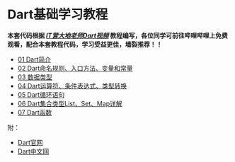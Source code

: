 # Dart基础学习教程
**本套代码根据 *[IT营大地老师Dart视频](https://www.bilibili.com/video/av52490605?p=1)* 教程编写，各位同学可前往哔哩哔哩上免费观看，配合本套教程代码，学习受益更佳，墙裂推荐！！**  

- [01 Dart简介](./01%20Dart简介)
- [02 Dart命名规则、入口方法、变量和常量](./02%20Dart命名规则、入口方法、变量和常量)
- [03 数据类型](./03%20Dart数据类型)
- [04 Dart运算符、条件表达式、类型转换](./04%20Dart运算符、条件表达式、类型转换)
- [05 Dart循环语句](./05%20Dart循环语句)
- [06 Dart集合类型List、Set、Map详解](./06%20Dart集合类型List、Set、Map详解)
- [07 Dart函数](./07%20Dart函数)

附：
- [Dart官网](https://dart.dev/)
- [Dart中文网](https://www.dartcn.com/)